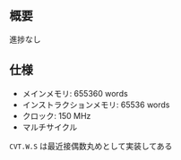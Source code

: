 ## 概要

進捗なし

## 仕様

- メインメモリ: 655360 words
- インストラクションメモリ: 65536 words
- クロック: 150 MHz
- マルチサイクル

`CVT.W.S` は最近接偶数丸めとして実装してある
